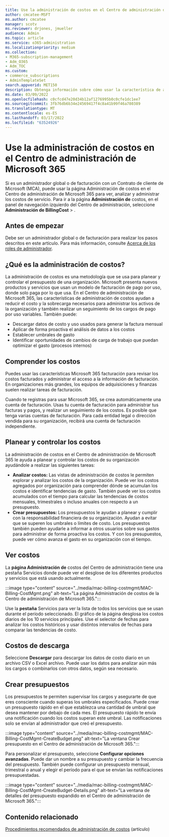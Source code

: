 ```yaml
---
title: Use la administración de costos en el Centro de administración de Microsoft 365
author: cmcatee-MSFT
ms.author: cmcatee
manager: scotv
ms.reviewer: drjones, jmueller
audience: Admin
ms.topic: article
ms.service: o365-administration
ms.localizationpriority: medium
ms.collection:
- M365-subscription-management
- Adm_O365
- Adm_TOC
ms.custom:
- commerce_subscriptions
- AdminTemplateSet
search.appverid: MET150
description: Obtenga información sobre cómo usar la característica de administración de costos en el Centro de administración de Microsoft 365 para ver, analizar y administrar los costos de su organización.
ms.date: 03/09/2022
ms.openlocfilehash: c0cfcd47e20d34b12af1276995b0c0cfe1dc1ee7
ms.sourcegitcommit: 3fb76db6b34e24569417f4c8a41b99f46a780389
ms.translationtype: MT
ms.contentlocale: es-ES
ms.lasthandoff: 03/17/2022
ms.locfileid: "63524926"
---
```

# <a name="use-cost-management-in-the-microsoft-365-admin-center"></a>Use la administración de costos en el Centro de administración de Microsoft 365

Si es un administrador global o de facturación con un Contrato de cliente de Microsoft (MCA), puede usar  la página Administración de costos en el Centro de administración de Microsoft 365 para ver, analizar y administrar los costos de servicio. Para ir a la página **Administración de** costos, en el panel de navegación izquierdo del Centro de administración, seleccione **Administración de BillingCost** > .

## <a name="before-you-begin"></a>Antes de empezar

Debe ser un administrador global o de facturación para realizar los pasos descritos en este artículo. Para más información, consulte [Acerca de los roles de administrador](../admin/add-users/about-admin-roles.md).

## <a name="what-is-cost-management"></a>¿Qué es la administración de costos?

La administración de costos es una metodología que se usa para planear y controlar el presupuesto de una organización. Microsoft presenta nuevos productos y servicios que usan un modelo de facturación de pago por uso, donde solo paga por lo que usa. En el Centro de administración de Microsoft 365, las características de administración de costos ayudan a reducir el costo y la sobrecarga necesarios para administrar los activos de la organización y también realizar un seguimiento de los cargos de pago por uso variables. También puede:

- Descargar datos de costo y uso usados para generar la factura mensual
- Aplicar de forma proactiva el análisis de datos a los costos
- Establecer umbrales de gasto
- Identificar oportunidades de cambios de carga de trabajo que puedan optimizar el gasto (procesos internos)

## <a name="understand-your-costs"></a>Comprender los costos

Puedes usar las características Microsoft 365 facturación para revisar los costos facturados y administrar el acceso a la información de facturación. En organizaciones más grandes, los equipos de adquisiciones y finanzas suelen realizar tareas de facturación.

Cuando te registras para usar Microsoft 365, se crea automáticamente una cuenta de facturación. Usas tu cuenta de facturación para administrar tus facturas y pagos, y realizar un seguimiento de los costos. Es posible que tenga varias cuentas de facturación. Para cada entidad legal o dirección vendida para su organización, recibirá una cuenta de facturación independiente.

## <a name="plan-and-control-costs"></a>Planear y controlar los costos

La administración de costos en el Centro de administración de Microsoft 365 le ayuda a planear y controlar los costos de su organización ayudándole a realizar las siguientes tareas:

- **Analizar costos:** Las vistas de administración de costos le permiten explorar y analizar los costos de la organización. Puede ver los costos agregados por organización para comprender dónde se acumulan los costos e identificar tendencias de gasto. También puede ver los costos acumulados con el tiempo para calcular las tendencias de costos mensuales, trimestrales o incluso anuales con respecto a un presupuesto.
- **Crear presupuestos:** Los presupuestos le ayudan a planear y cumplir con la responsabilidad financiera de su organización. Ayudan a evitar que se superen los umbrales o límites de costo. Los presupuestos también pueden ayudarle a informar a otros usuarios sobre sus gastos para administrar de forma proactiva los costos. Y con los presupuestos, puede ver cómo avanza el gasto en su organización con el tiempo.

## <a name="view-costs"></a>Ver costos

La **página Administración de** costos del Centro de administración tiene  una pestaña Servicios donde puede ver el desglose de los diferentes productos y servicios que está usando actualmente.

:::image type="content" source="../media/mac-billing-costmgmt/MAC-Billing-CostMgmt.png" alt-text="La página Administración de costos de la Centro de administración de Microsoft 365.":::

Use la **pestaña** Servicios para ver la lista de todos los servicios que se usan durante el período seleccionado. El gráfico de la página desglosa los costos diarios de los 10 servicios principales. Use el selector de fechas para analizar los costos históricos y usar distintos intervalos de fechas para comparar las tendencias de costo.

## <a name="download-costs"></a>Costos de descarga

Seleccione **Descargar** para descargar los datos de costo diario en un archivo CSV o Excel archivo. Puede usar los datos para analizar aún más los cargos o combinarlos con otros datos, según sea necesario.

## <a name="create-budgets"></a>Crear presupuestos

Los presupuestos te permiten supervisar los cargos y asegurarte de que eres consciente cuando superas los umbrales especificados. Puede crear un presupuesto rápido en el que establezca una cantidad de umbral que desea mantener por debajo de cada mes. El presupuesto rápido te envía una notificación cuando los costos superan este umbral. Las notificaciones solo se envían al administrador que creó el presupuesto.

:::image type="content" source="../media/mac-billing-costmgmt/MAC-Billing-CostMgmt-CreateBudget.png" alt-text="La ventana Crear presupuesto en el Centro de administración de Microsoft 365.":::

Para personalizar el presupuesto, seleccione **Configurar opciones avanzadas**. Puede dar un nombre a su presupuesto y cambiar la frecuencia del presupuesto. También puede configurar un presupuesto mensual, trimestral o anual y elegir el período para el que se envían las notificaciones presupuestadas.

:::image type="content" source="../media/mac-billing-costmgmt/MAC-Billing-CostMgmt-CreateBudget-Details.png" alt-text="La ventana de detalles del presupuesto expandido en el Centro de administración de Microsoft 365.":::

## <a name="related-content"></a>Contenido relacionado

[Procedimientos recomendados de administración de costos](/azure/cost-management-billing/costs/cost-mgt-best-practices) (artículo)
